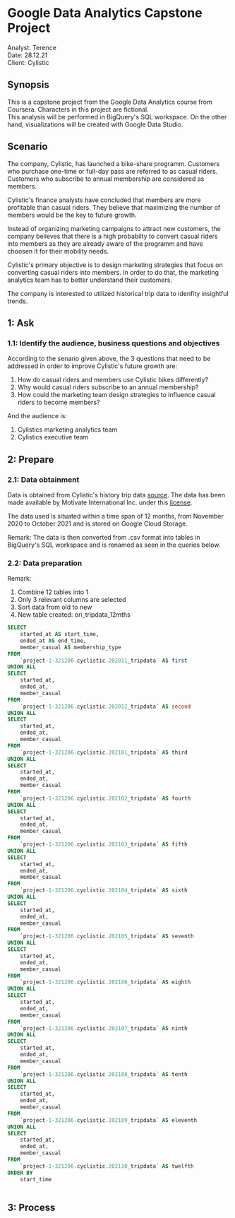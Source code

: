 <h1> Google Data Analytics Capstone Project </h1>  

Analyst: Terence  
Date: 28.12.21  
Client: Cylistic  


Synopsis
---
This is a capstone project from the Google Data Analytics course from Coursera. Characters in this project are fictional.  
This analysis will be performed in BigQuery's SQL workspace. On the other hand, visualizations will be created with Google Data Studio.

Scenario
---
The company, Cylistic, has launched a bike-share programm. Customers who purchase one-time or full-day pass are referred to as casual riders. Customers who subscribe to annual membership are considered as members.  

Cylistic's finance analysts have concluded that members are more profitable than casual riders. They believe that maximizing the number of members would be the key to future growth.

Instead of organizing marketing campaigns to attract new customers, the company believes that there is a high probabilty to convert casual riders into members as they are already aware of the programm and have choosen it for their mobility needs.

Cylistic's primary objective is to design marketing strategies that focus on converting casual riders into members. In order to do that, the marketing analytics team has to better understand their customers.

The company is interested to utilized historical trip data to idenfity insightful trends.  

1: Ask
---  
<h3> 1.1: Identify the audience, business questions and objectives </h3>

According to the senario given above, the 3 questions that need to be addressed in order to improve Cylistic's future growth are:

1. How do casual riders and members use Cylistic bikes differently?
2. Why would casual riders subscribe to an annual membership?
3. How could the marketing team design strategies to influence casual riders to become members?

And the audience is:
1. Cylistics marketing analytics team
2. Cylistics executive team

2: Prepare
---
<h3> 2.1: Data obtainment </h3>

Data is obtained from Cylistic's history trip data [source](https://divvy-tripdata.s3.amazonaws.com/index.html). The data has been made available by Motivate International Inc. under this [license](https://www.divvybikes.com/data-license-agreement).  

The data used is situated within a time span of 12 months, from November 2020 to October 2021 and is stored on Google Cloud Storage.

Remark: The data is then converted from .csv format into tables in BigQuery's SQL workspace and is renamed as seen in the queries below.

<h3> 2.2: Data preparation </h3>

Remark:  
1. Combine 12 tables into 1
2. Only 3 relevant columns are selected
3. Sort data from old to new
4. New table created: ori_tripdata_12mths

~~~~sql
SELECT 
    started_at AS start_time, 
    ended_at AS end_time,
    member_casual AS membership_type
FROM 
    `project-1-321206.cyclistic.202011_tripdata` AS first
UNION ALL
SELECT 
    started_at,
    ended_at,
    member_casual
FROM 
    `project-1-321206.cyclistic.202012_tripdata` AS second
UNION ALL
SELECT 
    started_at,
    ended_at,
    member_casual
FROM 
    `project-1-321206.cyclistic.202101_tripdata` AS third
UNION ALL
SELECT 
    started_at,
    ended_at,
    member_casual
FROM 
    `project-1-321206.cyclistic.202102_tripdata` AS fourth
UNION ALL
SELECT 
    started_at,
    ended_at,
    member_casual
FROM 
    `project-1-321206.cyclistic.202103_tripdata` AS fifth
UNION ALL
SELECT 
    started_at,
    ended_at,
    member_casual
FROM 
    `project-1-321206.cyclistic.202104_tripdata` AS sixth
UNION ALL 
SELECT 
    started_at,
    ended_at,
    member_casual
FROM 
    `project-1-321206.cyclistic.202105_tripdata` AS seventh
UNION ALL
SELECT 
    started_at,
    ended_at,
    member_casual
FROM 
    `project-1-321206.cyclistic.202106_tripdata` AS eighth
UNION ALL
SELECT 
    started_at,
    ended_at,
    member_casual
FROM 
    `project-1-321206.cyclistic.202107_tripdata` AS ninth 
UNION ALL
SELECT 
    started_at,
    ended_at,
    member_casual
FROM 
    `project-1-321206.cyclistic.202108_tripdata` AS tenth
UNION ALL
SELECT 
    started_at,
    ended_at,
    member_casual
FROM 
    `project-1-321206.cyclistic.202109_tripdata` AS eleventh
UNION ALL
SELECT 
    started_at,
    ended_at,
    member_casual
FROM 
    `project-1-321206.cyclistic.202110_tripdata` AS twelfth
ORDER BY 
    start_time
~~~~

~~~~sql

~~~~

3: Process
---

